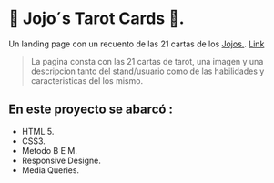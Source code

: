 # 🎴 Jojo´s Tarot Cards  🎴.

Un landing page con un recuento de las 21 cartas de los [Jojos.](https://es.wikipedia.org/wiki/JoJo%27s_Bizarre_Adventure "jojos"). [Link](https://fabriciowlodeck.github.io/jojos-tarot-cards/)
>La pagina consta con las 21 cartas de tarot, una imagen  y una descripcion tanto del stand/usuario como de las habilidades y caracteristicas del los mismo.

## En este proyecto se abarcó :
* HTML 5.
* CSS3.
* Metodo B E M.
* Responsive Designe.
* Media Queries.
